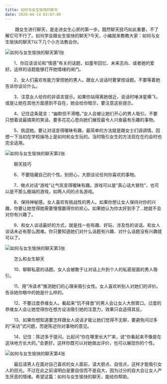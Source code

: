 ```yaml
---
title: 如何与女生愉快的聊天
date: 2020-04-14 03:07:00
---
```




        跟女生进行聊天，是走进女生心房的第一步。既然聊天技巧如此重要，不了解它可不行了。如何学会跟女生愉快的聊天?今天，小编就来教教大家：如何与女生愉快的聊天?以下几个小方法教会你。

![如何与女生愉快的聊天第1张](/img/a2c94ee6393f1f6f3fa88ffe5f0101c0.jpg)

　　1、你应该谈论和“情感”有关的话题，如童年回忆、未来志向、或者她的爱好。这样的话题能够打开她情绪的闸门。

　　2、女人们喜欢有能力掌控她的男人。跟女人谈话时要掌控话题。不要等着她告诉你谈论什么。

　　3、注意女人给你的非语言提示。如果你站得离她很近，说话时唾沫星横飞，或是让她在其他方面感到不自在，她会给你暗示，要注意这些提示。

　　4、记住这条箴言：“幽默但不滑稽。”女人会被让她们开心的男人吸引。不要只想着说最搞笑的笑话，要多花花心思向她们展现最令人兴奋最有乐趣的事物。

　　5、挑逗她。要让对话变得暧昧有趣，最简单的方法就是跟女士们调调情。回想一下当初在学校操场上是如何和女生玩的。当时吸引女生的方法现在在约会时也完全适用。

![如何与女生愉快的聊天第2张](/img/9ec0dbb1089e4ff7b0882bd90346ec38.jpg)

　　聊天技巧

　　6、不要隐藏自己的个性。别担心，大胆谈论任何你喜欢的事物。

　　7、做点对话“游戏”让气氛变得暧昧有趣。游戏可以是“真心话大冒险”，也可以是不那么极端的游戏，如两人间的点名游戏。

　　8、保持神秘感。女人喜欢有挑战性的男人。如果你想让女人保持对你的兴趣，你要让她觉得她需要慢慢赢得你的欢心。如果她认为你太好到手了…她就不会对你有兴趣了。

　　9、和女人谈话最好的方式，就是找一些有趣、好玩、涉及性的谈话。和女人谈话未必有那么困难。你只要知道她们对什么话题有兴趣、对什么话题没有兴趣就可以了。

![如何与女生愉快的聊天第3张](/img/af2399e2127f285623e20f1ed0fa2f75.jpg)

　　怎么和女生聊天

　　10、聊聊私密的话题。女人会被敢于让对话上升到个人的私密层面的男人吸引。

　　11、用“冷读术”推测她们的心理来吸引女性。女人喜欢听别人对她们的评价。告诉她你眼中的她是什么样的。

　　12、不要过度恭维女人。看起来“饥不择食”的男人会让女人大倒胃口。过度的恭维女人会让她觉得你在想方设法吸引她的注意力，效果只会适得其反。

　　13、如果你想知道要怎样跟女人说话才能让她们觉得不无聊，要避免问过多的“采访”式问题，而是陈述你对事物的意见。

　　14、记住：陈述多于提问。比起问“你在哪里长大?”来，说“你看起来不像是在这块地方长大的。”会更好。这样你既可以对她做出评价，也可以展现你的个性。

![如何与女生愉快的聊天第4张](/img/99d4a52bc6777abedcaa2e098f6023a5.jpg)

　　最后请男人在面对自己喜欢的女人面前，请大胆点、自信点，这样才能吸引女人的目光。不过在此之前请明白是要自信而不是自大，因为过分的自大会让女人产生厌恶的情绪。希望这篇：如何与女生愉快的聊天，能给你帮助。